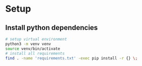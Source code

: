 # Setup

## Install python dependencies

```bash
# setup virtual environment
python3 -m venv venv
source venv/bin/activate
# install all requirements
find . -name 'requirements.txt' -exec pip install -r {} \;
```

